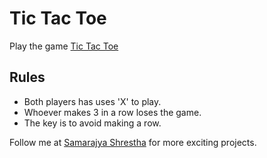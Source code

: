 # Tic Tac Toe

Play the game [Tic Tac Toe](https://react-tic-tac-toe-x.herokuapp.com/)

## Rules

- Both players has uses 'X' to play.
- Whoever makes 3 in a row loses the game.
- The key is to avoid making a row.

Follow me at [Samarajya Shrestha](https://github.com/samarajyastha) for more exciting projects.
